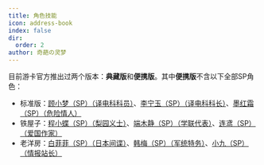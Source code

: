 ```yaml
---
title: 角色技能
icon: address-book
index: false
dir:
  order: 2
author: 奇葩の灵梦
---
```


<Catalog></Catalog>

目前游卡官方推出过两个版本：**典藏版**和**便携版**。其中**便携版**不含以下全部SP角色：

- 标准版：[顾小梦（SP）（译电科科员）](base.md#g-顾小梦-sp-译电科科员)、[李宁玉（SP）（译电科科长）](base.md#l-李宁玉-sp-译电科科长)、[墨红霜（SP）（危险情人）](base.md#m-墨红霜-sp-危险情人)
- 铁屋子：[程小蝶（SP）（梨园义士）](extend1.md#c-程小蝶-sp-梨园义士)、[端木静（SP）（学联代表）](extend1.md#d-端木静-sp-学联代表)、[连鸢（SP）（爱国作家）](extend1.md#l-连鸢-sp-爱国作家)
- 老洋房：[白菲菲（SP）（日本间谍）](extend2.md#b-白菲菲-sp-日本间谍)、[韩梅（SP）（军统特务）](extend2.md#h-韩梅-sp-军统特务)、[小九（SP）（情报站长）](extend2.md#x-小九-sp-情报站长)
